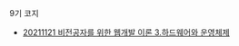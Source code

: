 9기 코지
- [20211121 비전공자를 위한 웹개발 이론 3.하드웨어와 운영체제](https://velog.io/@nzlk112/%EB%B9%84%EC%A0%84%EA%B3%B5%EC%9E%90%EB%A5%BC-%EC%9B%B9%EA%B0%9C%EB%B0%9C%EC%9E%90%EB%A5%BC-%EC%9C%84%ED%95%9C-%EC%9D%B4%EB%A1%A0-3.-%EB%B8%8C%EB%9D%BC%EC%9A%B0%EC%A0%80-%EC%9A%B4%EC%98%81%EC%B2%B4%EC%A0%9C-%ED%95%98%EB%93%9C%EC%9B%A8%EC%96%B4)
